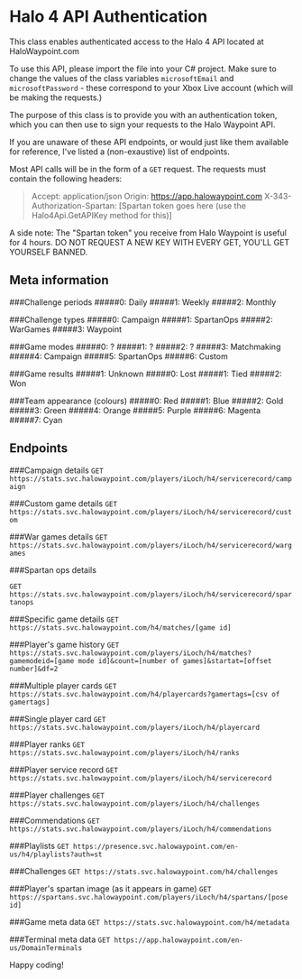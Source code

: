 Halo 4 API Authentication
=========================

This class enables authenticated access to the Halo 4 API located at HaloWaypoint.com

To use this API, please import the file into your C# project. Make sure to change the values of the class variables `microsoftEmail` and `microsoftPassword` - these correspond to your Xbox Live account (which will be making the requests.)

The purpose of this class is to provide you with an authentication token, which you can then use to sign your requests to the Halo Waypoint API.

If you are unaware of these API endpoints, or would just like them available for reference, I've listed a (non-exaustive) list of endpoints.

Most API calls will be in the form of a `GET` request. The requests must contain the following headers:

> Accept: application/json
> Origin: https://app.halowaypoint.com
> X-343-Authorization-Spartan: [Spartan token goes here (use the Halo4Api.GetAPIKey method for this)]

A side note: The "Spartan token" you receive from Halo Waypoint is useful for 4 hours. DO NOT REQUEST A NEW KEY WITH EVERY GET, YOU'LL GET YOURSELF BANNED.

Meta information
----------------

###Challenge periods
#####0: Daily
#####1: Weekly
#####2: Monthly

###Challenge types
#####0: Campaign
#####1: SpartanOps
#####2: WarGames
#####3: Waypoint

###Game modes
#####0: ?
#####1: ?
#####2: ?
#####3: Matchmaking
#####4: Campaign
#####5: SpartanOps
#####6: Custom

###Game results
#####1: Unknown
#####0: Lost
#####1: Tied
#####2: Won

###Team appearance (colours)
#####0: Red
#####1: Blue
#####2: Gold
#####3: Green
#####4: Orange
#####5: Purple
#####6: Magenta
#####7: Cyan

Endpoints
---------

###Campaign details
`GET https://stats.svc.halowaypoint.com/players/iLoch/h4/servicerecord/campaign`

###Custom game details
`GET https://stats.svc.halowaypoint.com/players/iLoch/h4/servicerecord/custom`

###War games details
`GET https://stats.svc.halowaypoint.com/players/iLoch/h4/servicerecord/wargames`

###Spartan ops details

`GET https://stats.svc.halowaypoint.com/players/iLoch/h4/servicerecord/spartanops`

###Specific game details
`GET https://stats.svc.halowaypoint.com/h4/matches/[game id]`

###Player's game history
`GET https://stats.svc.halowaypoint.com/players/iLoch/h4/matches?gamemodeid=[game mode id]&count=[number of games]&startat=[offset number]&df=2`

###Multiple player cards
`GET https://stats.svc.halowaypoint.com/h4/playercards?gamertags=[csv of gamertags]`

###Single player card
`GET https://stats.svc.halowaypoint.com/players/iLoch/h4/playercard`

###Player ranks
`GET https://stats.svc.halowaypoint.com/players/iLoch/h4/ranks`

###Player service record
`GET https://stats.svc.halowaypoint.com/players/iLoch/h4/servicerecord`

###Player challenges
`GET https://stats.svc.halowaypoint.com/players/iLoch/h4/challenges`

###Commendations
`GET https://stats.svc.halowaypoint.com/players/iLoch/h4/commendations`

###Playlists
`GET https://presence.svc.halowaypoint.com/en-us/h4/playlists?auth=st`

###Challenges
`GET https://stats.svc.halowaypoint.com/h4/challenges`

###Player's spartan image (as it appears in game)
`GET https://spartans.svc.halowaypoint.com/players/iLoch/h4/spartans/[pose id]`

###Game meta data
`GET https://stats.svc.halowaypoint.com/h4/metadata`

###Terminal meta data
`GET https://app.halowaypoint.com/en-us/DomainTerminals`

Happy coding!
